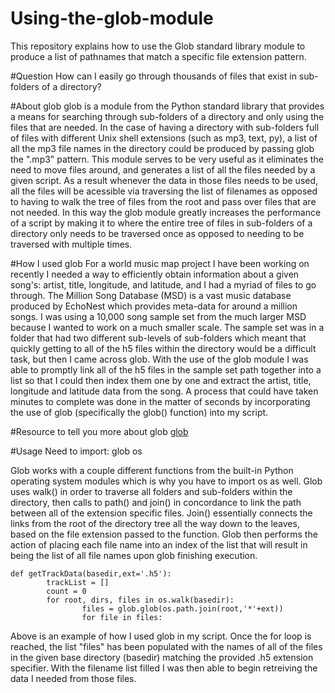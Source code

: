 # Using-the-glob-module
This repository explains how to use the Glob standard library module to produce a list of pathnames that match a specific file extension pattern.

#Question
How can I easily go through thousands of files that exist in sub-folders of a directory?

#About glob
glob is a module from the Python standard library that provides a means for searching through sub-folders of a directory and only using the files that are needed. In the case of having a directory with sub-folders full of files with different Unix shell extensions (such as mp3, text, py), a list of all the mp3 file names in the directory could be produced by passing glob the ".mp3" pattern. This module serves to be very useful as it eliminates the need to move files around, and generates a list of all the files needed by a given script. As a result whenever the data in those files needs to be used, all the files will be acessible via traversing the list of filenames as opposed to having to walk the tree of files from the root and pass over files that are not needed. In this way the glob module greatly increases the performance of a script by making it to where the entire tree of files in sub-folders of a directory only needs to be traversed once as opposed to needing to be traversed with multiple times.

#How I used glob
For a world music map project I have been working on recently I needed a way to efficiently obtain information about a given song's: artist, title, longitude, and latitude, and I had a myriad of files to go through. The Million Song Database (MSD) is a vast music database produced by EchoNest which provides meta-data for around a million songs. I was using a 10,000 song sample set from the much larger MSD because I wanted to work on a much smaller scale. The sample set was in a folder that had two different sub-levels of sub-folders which meant that quickly getting to all of the h5 files within the directory would be a difficult task, but then I came across glob. With the use of the glob module I was able to promptly link all of the h5 files in the sample set path together into a list so that I could then index them one by one and extract the artist, title, longitude and latitude data from the song. A process that could have taken minutes to complete was done in the matter of seconds by incorporating the use of glob (specifically the glob() function) into my script.

#Resource to tell you more about glob
[glob](https://docs.python.org/2/library/glob.html)

#Usage
Need to import:
glob
os

Glob works with a couple different functions from the built-in Python operating system modules which is why you have to import os as well. Glob uses walk() in order to traverse all folders and sub-folders within the directory, then  calls to path() and join() in concordance to link the path between all of the extension specific files. Join() essentially connects the links from the root of the directory tree all the way down to the leaves, based on the file extension passed to the function. Glob then performs the action of placing each file name into an index of the list that will result in being the list of all file names upon glob finishing execution.

```
def getTrackData(basedir,ext='.h5'):
        trackList = []
        count = 0
        for root, dirs, files in os.walk(basedir):
                files = glob.glob(os.path.join(root,'*'+ext))
                for file in files:
```
Above is an example of how I used glob in my script. Once the for loop is reached, the list "files" has been populated with the names of all of the files in the given base directory (basedir) matching the provided .h5 extension specifier. With the filename list filled I was then able to begin retreiving the data I needed from those files.

